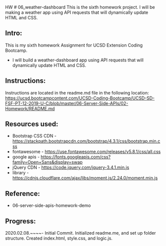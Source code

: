 HW # 06_weather-dashboard
This is the sixth homework project.  I will be making a weather app using API requests that will dynamically update HTML and CSS.

Intro:
------------
This is my sixth homework Assignment for UCSD Extension Coding Bootcamp.

- I will build a weather-dashboard app using API requests that will dynamically update HTML and CSS.


Instructions:
------------
Instructions are located in the readme.md file in the following location: 
https://ucsd.bootcampcontent.com/UCSD-Coding-Bootcamp/UCSD-SD-FSF-PT-12-2019-U-C/blob/master/06-Server-Side-APIs/02-Homework/README.md


Resources used:
------------
- Bootstrap CSS CDN - https://stackpath.bootstrapcdn.com/bootstrap/4.3.1/css/bootstrap.min.css
- fontawesome       - https://use.fontawesome.com/releases/v5.8.1/css/all.css
- google apis       - https://fonts.googleapis.com/css?family=Open+Sans&display=swap
- jQuery CDN        - https://code.jquery.com/jquery-3.4.1.min.js
- library              - https://cdnjs.cloudflare.com/ajax/libs/moment.js/2.24.0/moment.min.js



Reference:
------------
- 06-server-side-apis-homework-demo



Progress:
------------
2020.02.08.~~~~- Initial Commit.  Initialized readme.me, and set up folder structure.  Created index.html, style.css, and logic.js.